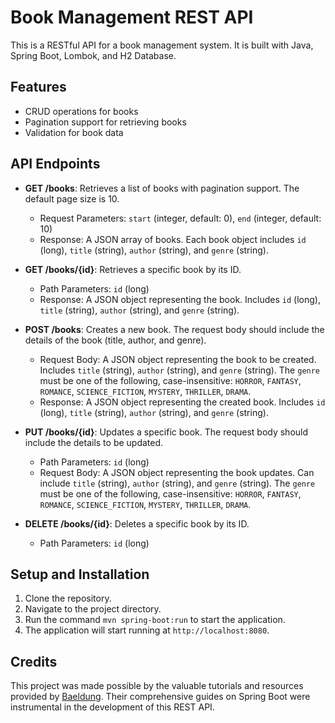 # Book Management REST API
This is a RESTful API for a book management system. It is built with Java, Spring Boot, Lombok, and H2 Database.

## Features
- CRUD operations for books
- Pagination support for retrieving books
- Validation for book data

## API Endpoints
- **GET /books**: Retrieves a list of books with pagination support. The default page size is 10.
    - Request Parameters: `start` (integer, default: 0), `end` (integer, default: 10)
    - Response: A JSON array of books. Each book object includes `id` (long), `title` (string), `author` (string), and `genre` (string).

- **GET /books/{id}**: Retrieves a specific book by its ID.
    - Path Parameters: `id` (long)
    - Response: A JSON object representing the book. Includes `id` (long), `title` (string), `author` (string), and `genre` (string).

- **POST /books**: Creates a new book. The request body should include the details of the book (title, author, and genre).
    - Request Body: A JSON object representing the book to be created. Includes `title` (string), `author` (string), and `genre` (string). The `genre` must be one of the following, case-insensitive: `HORROR`, `FANTASY`, `ROMANCE`, `SCIENCE_FICTION`, `MYSTERY`, `THRILLER`, `DRAMA`.
    - Response: A JSON object representing the created book. Includes `id` (long), `title` (string), `author` (string), and `genre` (string).

- **PUT /books/{id}**: Updates a specific book. The request body should include the details to be updated.
    - Path Parameters: `id` (long)
    - Request Body: A JSON object representing the book updates. Can include `title` (string), `author` (string), and `genre` (string). The `genre` must be one of the following, case-insensitive: `HORROR`, `FANTASY`, `ROMANCE`, `SCIENCE_FICTION`, `MYSTERY`, `THRILLER`, `DRAMA`.

- **DELETE /books/{id}**: Deletes a specific book by its ID.
    - Path Parameters: `id` (long)

## Setup and Installation
1. Clone the repository.
2. Navigate to the project directory.
3. Run the command `mvn spring-boot:run` to start the application.
4. The application will start running at `http://localhost:8080`.

## Credits

This project was made possible by the valuable tutorials and resources provided by [Baeldung](`https://www.baeldung.com/spring-boot`). Their comprehensive guides on Spring Boot were instrumental in the development of this REST API.
